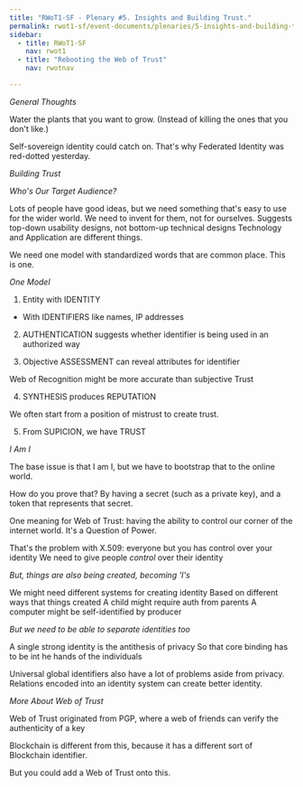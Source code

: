 ```yaml
---
title: "RWoT1-SF - Plenary #5. Insights and Building Trust."
permalink: rwot1-sf/event-documents/plenaries/5-insights-and-building-trust/
sidebar:
  - title: RWoT1-SF
    nav: rwot1
  - title: "Rebooting the Web of Trust"
    nav: rwotnav

---
```


*General Thoughts*

Water the plants that you want to grow.
(Instead of killing the ones that you don't like.)

Self-sovereign identity could catch on.
That's why Federated Identity was red-dotted yesterday.

*Building Trust*

_Who's Our Target Audience?_

Lots of people have good ideas, but we need something that's easy to use for the wider world.
We need to invent for them, not for ourselves.
Suggests top-down usability designs, not bottom-up technical designs
Technology and Application are different things.

We need one model with standardized words that are common place. This is one.

_One Model_

1. Entity with IDENTITY
- With IDENTIFIERS like names, IP addresses

2. AUTHENTICATION suggests whether identifier is being used in an authorized way

3. Objective ASSESSMENT can reveal attributes for identifier

Web of Recognition might be more accurate than subjective Trust

4. SYNTHESIS produces REPUTATION

We often start from a position of mistrust to create trust.

5. From SUPICION, we have TRUST

_I Am I_

The base issue is that I am I, but we have to bootstrap that to the online world.

How do you prove that? By having a secret (such as a private key), and a token that represents that secret.

One meaning for Web of Trust: having the ability to control our corner of the internet world.
It's a Question of Power.

That's the problem with X.509: everyone but you has control over your identity
We need to give people _control_ over their identity

_But, things are also being created, becoming 'I's_

We might need different systems for creating identity
Based on different ways that things created
A child might require auth from parents
A computer might be self-identified by producer

_But we need to be able to separate identities too_

A single strong identity is the antithesis of privacy
So that core binding has to be int he hands of the individuals

Universal global identifiers also have a lot of problems aside from privacy. 
Relations encoded into an identity system can create better identity.

_More About Web of Trust_

Web of Trust originated from PGP, where a web of friends can verify the authenticity of a key

Blockchain is different from this, because it has a different sort of Blockchain identifier.

But you could add a Web of Trust onto this.
